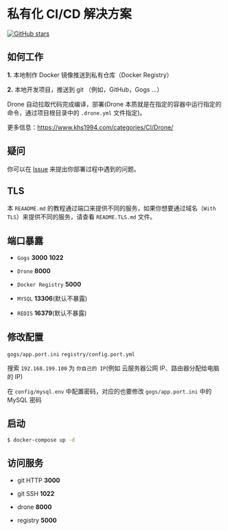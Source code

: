 # 私有化 CI/CD 解决方案

[![GitHub stars](https://img.shields.io/github/stars/khs1994-docker/ci.svg?style=social&label=Stars)](https://github.com/khs1994-docker/ci)

## 如何工作

**1.** 本地制作 Docker 镜像推送到私有仓库（Docker Registry）

**2.** 本地开发项目，推送到 git （例如，GitHub，Gogs ...）

Drone 自动拉取代码完成编译，部署(Drone 本质就是在指定的容器中运行指定的命令，通过项目根目录中的 `.drone.yml` 文件指定)。

更多信息：https://www.khs1994.com/categories/CI/Drone/

## 疑问

你可以在 [Issue](https://github.com/khs1994-docker/ci/issues) 来提出你部署过程中遇到的问题。

## TLS

本 `REAADME.md` 的教程通过端口来提供不同的服务，如果你想要通过域名（`With TLS`）来提供不同的服务，请查看 `README.TLS.md` 文件。

## 端口暴露

* `Gogs` **3000** **1022**

* `Drone` **8000**

* `Docker Registry` **5000**

* `MYSQL` **13306**(默认不暴露)

* `REDIS` **16379**(默认不暴露)

## 修改配置

`gogs/app.port.ini` `registry/config.port.yml`

搜索 `192.168.199.100` 为 `你自己的 IP`(例如 云服务器公网 IP、路由器分配给电脑的 IP)

在 `config/mysql.env` 中配置密码，对应的也要修改 `gogs/app.port.ini` 中的 MySQL 密码

## 启动

```bash
$ docker-compose up -d
```

## 访问服务

* git HTTP **3000**

* git SSH **1022**

* drone **8000**

* registry **5000**
